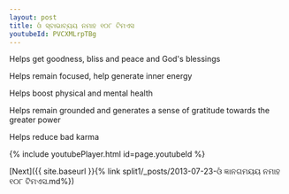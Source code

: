 ```yaml
---
layout: post
title: ଓଁ ସ୍ବାଭାବ୍ୟୟ ନମାହ ୧୦୮ ଟିମଏସ
youtubeId: PVCXMLrpTBg
---
```

 
 
Helps get goodness, bliss and peace and God's blessings
 
Helps remain focused, help generate inner energy 
 
Helps boost physical and mental health 
 
Helps remain grounded and generates a sense of gratitude towards the greater power 
 
Helps reduce bad karma
 
 
 
 


{% include youtubePlayer.html id=page.youtubeId %}
 
[Next]({{ site.baseurl }}{% link  split1/_posts/2013-07-23-ଓଁ ଜ୍ଞାନଗମୟୟ ନମାହ ୧୦୮ ଟିମଏସ.md%})
 
